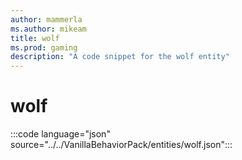 ```yaml
---
author: mammerla
ms.author: mikeam
title: wolf
ms.prod: gaming
description: "A code snippet for the wolf entity"
---
```


# wolf

:::code language="json" source="../../VanillaBehaviorPack/entities/wolf.json":::
